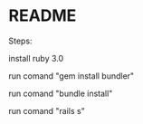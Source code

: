 # README

Steps:

install ruby 3.0

run comand "gem install bundler"

run comand "bundle install"

run comand "rails s"
